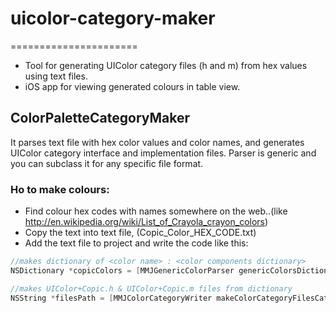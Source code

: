 # uicolor-category-maker
======================

* Tool for generating UIColor category files (h and m) from hex values using text files.
* iOS app for viewing generated colours in table view.

## ColorPaletteCategoryMaker

It parses text file with hex color values and color names, and generates UIColor category interface and implementation files.
Parser is generic and you can subclass it for any specific file format.

### Ho to make colours:

* Find colour hex codes with names somewhere on the web..(like http://en.wikipedia.org/wiki/List_of_Crayola_crayon_colors)
* Copy the text into text file, (Copic_Color_HEX_CODE.txt)
* Add the text file to project and write the code like this:

``` objective-c
//makes dictionary of <color name> : <color components dictionary>
NSDictionary *copicColors = [MMJGenericColorParser genericColorsDictionaryWithFileName:@"Copic_Color_HEX_CODE" fileType:@"txt"];

//makes UIColor+Copic.h & UIColor+Copic.m files from dictionary
NSString *filesPath = [MMJColorCategoryWriter makeColorCategoryFilesCategoryName:@"Copic" colorsDictionary:copicColors directory:@"Documents"];
```